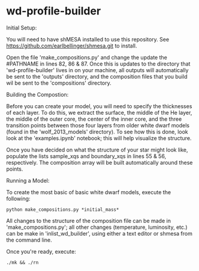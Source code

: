 # wd-profile-builder


Initial Setup:

You will need to have shMESA installed to use this repository. See https://github.com/earlbellinger/shmesa.git to install. 

Open the file 'make_compositions.py' and change the update the #PATHNAME in lines 82, 86 & 87. Once
this is updates to the directory that 'wd-profile-builder' lives in on your machine, all outputs will
automatically be sent to the 'outputs' directory, and the composition files that you build wil be sent to 
the 'compositions' directory.


Building the Compostion:

Before you can create your model, you will need to specify the thicknesses of each layer. To do this, we extract 
the surface, the middle of the He layer, the middle of the outer core, the center of the inner core, and the three transition
points between those four layers from older white dwarf models (found in the 'wolf_2013_models' directory). To see how this is done, look 
look at the 'examples.ipynb' notebook; this will help visualize the structure. 

Once you have decided on what the structure of your star might look like, populate the lists sample_xqs and boundary_xqs in 
lines 55 & 56, respectively. The composition array will be built automatically around these points. 



Running a Model:

To create the most basic of basic white dwarf models, execute the following:

    python make_compositions.py *initial_mass*

All changes to the structure of the composition file can be made in 'make_compositions.py'; all other changes (temperature, luminosity, etc.)
can be make in 'inlist_wd_builder', using either a text editor or shmesa from the command line. 


Once you're ready, execute:

    ./mk && ./rn
